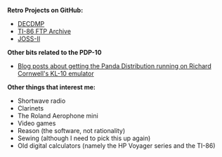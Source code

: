 
__Retro Projects on GitHub:__

- [DECDMP](https://github.com/PashPaw/PDP-6)<br >
- [TI-86 FTP Archive](https://github.com/PashPaw/ti86-ftp)<br >
- [JOSS-II](https://github.com/PDP-6/JOSS-II)

__Other bits related to the PDP-10__

- [Blog posts about getting the Panda Distribution running on Richard Cornwell's KL-10 emulator](https://typebehind.wordpress.com/tag/tops-20/)

__Other things that interest me:__

- Shortwave radio
- Clarinets
- The Roland Aerophone mini
- Video games
- Reason (the software, not rationality)
- Sewing (although I need to pick this up again)
- Old digital calculators (namely the HP Voyager series and the TI-86)

